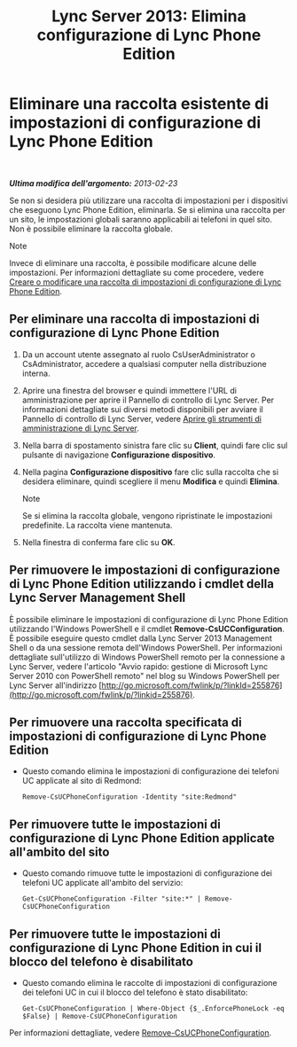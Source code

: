 ﻿---
title: "Lync Server 2013: Elimina configurazione di Lync Phone Edition"
TOCTitle: "Lync Server 2013: Elimina configurazione di Lync Phone Edition"
ms:assetid: 1bfc427d-4dcd-4199-b25f-8d5cfec2164f
ms:mtpsurl: https://technet.microsoft.com/it-it/library/JJ687984(v=OCS.15)
ms:contentKeyID: 49887464
ms.date: 08/24/2015
mtps_version: v=OCS.15
ms.translationtype: HT
---

# Eliminare una raccolta esistente di impostazioni di configurazione di Lync Phone Edition

 

_**Ultima modifica dell'argomento:** 2013-02-23_

Se non si desidera più utilizzare una raccolta di impostazioni per i dispositivi che eseguono Lync Phone Edition, eliminarla. Se si elimina una raccolta per un sito, le impostazioni globali saranno applicabili ai telefoni in quel sito. Non è possibile eliminare la raccolta globale.


> [!NOTE]
> Invece di eliminare una raccolta, è possibile modificare alcune delle impostazioni. Per informazioni dettagliate su come procedere, vedere <A href="lync-server-2013-create-or-modify-a-collection-of-lync-phone-edition-configuration-settings.md">Creare o modificare una raccolta di impostazioni di configurazione di Lync Phone Edition</A>.



## Per eliminare una raccolta di impostazioni di configurazione di Lync Phone Edition

1.  Da un account utente assegnato al ruolo CsUserAdministrator o CsAdministrator, accedere a qualsiasi computer nella distribuzione interna.

2.  Aprire una finestra del browser e quindi immettere l'URL di amministrazione per aprire il Pannello di controllo di Lync Server. Per informazioni dettagliate sui diversi metodi disponibili per avviare il Pannello di controllo di Lync Server, vedere [Aprire gli strumenti di amministrazione di Lync Server](lync-server-2013-open-lync-server-administrative-tools.md).

3.  Nella barra di spostamento sinistra fare clic su **Client**, quindi fare clic sul pulsante di navigazione **Configurazione dispositivo**.

4.  Nella pagina **Configurazione dispositivo** fare clic sulla raccolta che si desidera eliminare, quindi scegliere il menu **Modifica** e quindi **Elimina**.
    

    > [!NOTE]
    > Se si elimina la raccolta globale, vengono ripristinate le impostazioni predefinite. La raccolta viene mantenuta.



5.  Nella finestra di conferma fare clic su **OK**.

## Per rimuovere le impostazioni di configurazione di Lync Phone Edition utilizzando i cmdlet della Lync Server Management Shell

È possibile eliminare le impostazioni di configurazione di Lync Phone Edition utilizzando l'Windows PowerShell e il cmdlet **Remove-CsUCConfiguration**. È possibile eseguire questo cmdlet dalla Lync Server 2013 Management Shell o da una sessione remota dell'Windows PowerShell. Per informazioni dettagliate sull'utilizzo di Windows PowerShell remoto per la connessione a Lync Server, vedere l'articolo "Avvio rapido: gestione di Microsoft Lync Server 2010 con PowerShell remoto" nel blog su Windows PowerShell per Lync Server all'indirizzo [http://go.microsoft.com/fwlink/p/?linkId=255876](http://go.microsoft.com/fwlink/p/?linkid=255876).

## Per rimuovere una raccolta specificata di impostazioni di configurazione di Lync Phone Edition

  - Questo comando elimina le impostazioni di configurazione dei telefoni UC applicate al sito di Redmond:
    
        Remove-CsUCPhoneConfiguration -Identity "site:Redmond"

## Per rimuovere tutte le impostazioni di configurazione di Lync Phone Edition applicate all'ambito del sito

  - Questo comando rimuove tutte le impostazioni di configurazione dei telefoni UC applicate all'ambito del servizio:
    
        Get-CsUCPhoneConfiguration -Filter "site:*" | Remove-CsUCPhoneConfiguration

## Per rimuovere tutte le impostazioni di configurazione di Lync Phone Edition in cui il blocco del telefono è disabilitato

  - Questo comando elimina le raccolte di impostazioni di configurazione dei telefoni UC in cui il blocco del telefono è stato disabilitato:
    
        Get-CsUCPhoneConfiguration | Where-Object {$_.EnforcePhoneLock -eq $False} | Remove-CsUCPhoneConfiguration

Per informazioni dettagliate, vedere [Remove-CsUCPhoneConfiguration](https://docs.microsoft.com/en-us/powershell/module/skype/Remove-CsUCPhoneConfiguration).

